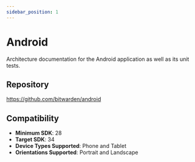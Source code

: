```yaml
---
sidebar_position: 1
---
```


# Android

Architecture documentation for the Android application as well as its unit
tests.

## Repository

https://github.com/bitwarden/android

## Compatibility

- **Minimum SDK**: 28
- **Target SDK**: 34
- **Device Types Supported**: Phone and Tablet
- **Orientations Supported**: Portrait and Landscape
